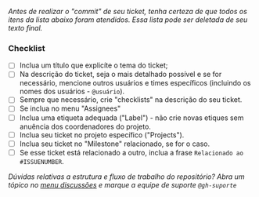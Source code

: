 *Antes de realizar o "commit" de seu ticket, tenha certeza de que todos os itens da lista abaixo foram atendidos. Essa lista pode ser deletada de seu texto final.*

### Checklist

- [ ] Inclua um título que explicíte o tema do ticket;
- [ ] Na descrição do ticket, seja o mais detalhado possível e se for necessário, mencione outros usuários e times específicos (incluindo os nomes dos usuários - `@usuário`).
- [ ] Sempre que necessário, crie "checklists" na descrição do seu ticket.
- [ ] Se inclua no menu "Assignees"
- [ ] Inclua uma etiqueta adequada ("Label") - não crie novas etiques sem anuência dos coordenadores do projeto.
- [ ] Inclua seu ticket no projeto específico ("Projects").
- [ ] Inclua seu ticket no "Milestone" relacionado, se for o caso.
- [ ] Se esse ticket está relacionado a outro, inclua a frase `Relacionado ao #ISSUENUMBER`.

*Dúvidas relativas a estrutura e fluxo de trabalho do repositório? Abra um tópico no [menu discussões](https://github.com/LABHDUFBA/labhd.ufba.com/discussions) e marque a equipe de suporte `@gh-suporte`*
